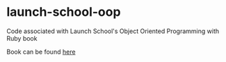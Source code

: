 # launch-school-oop
Code associated with Launch School's Object Oriented Programming with Ruby book

Book can be found [here](https://launchschool.com/books/oo_ruby/read/introduction)
